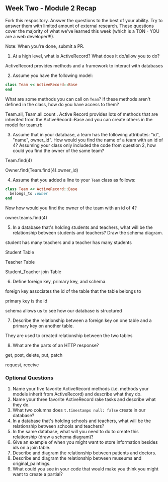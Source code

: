 ## Week Two - Module 2 Recap

Fork this respository. Answer the questions to the best of your ability. Try to answer them with limited amount of external research. These questions cover the majority of what we've learned this week (which is a TON - YOU are a web developer!!!). 

Note: When you're done, submit a PR.

1. At a high level, what is ActiveRecord? What does it do/allow you to do?

ActiveRecord provides methods and a framework to interact with databases

2. Assume you have the following model:

```ruby
class Team << ActiveRecord::Base
end
```

What are some methods you can call on `Team`? If these methods aren't defined in the class, how do you have access to them?

Team.all, Team.all.count . Active Record provides lots of methods that are inherited from the ActiveRecord::Base and you can create others in the model for team.rb

3. Assume that in your database, a team has the following attributes: "id", "name", owner_id". How would you find the name of a team with an id of 4? Assuming your class only included the code from question 2, how could you find the owner of the same team?

Team.find(4)

Owner.find(Team.find(4).owner_id)

4. Assume that you added a line to your `Team` class as follows:

```ruby
class Team << ActiveRecord::Base
  belongs_to :owner
end
```

Now how would you find the owner of the team with an id of 4?

owner.teams.find(4)

5. In a database that's holding students and teachers, what will be the relationship between students and teachers? Draw the schema diagram.

student has many teachers and a teacher has many students

Student Table

Teacher Table

Student_Teacher join Table

6. Define foreign key, primary key, and schema.

foreign key associates the id of the table that the table belongs to

primary key is the id

schema allows us to see how our database is structured

7. Describe the relationship between a foreign key on one table and a primary key on another table.

They are used to created relationship between the two tables

8. What are the parts of an HTTP response?

get, post, delete, put, patch

request, receive


### Optional Questions

1. Name your five favorite ActiveRecord methods (i.e. methods your models inherit from ActiveRecord) and describe what they do.
2. Name your three favorite ActiveRecord rake tasks and describe what they do.
3. What two columns does `t.timestamps null: false` create in our database?
4. In a database that's holding schools and teachers, what will be the relationship between schools and teachers?
5. In the same database, what will you need to do to create this relationship (draw a schema diagram)?
6. Give an example of when you might want to store information besides ids on a join table.
7. Describe and diagram the relationship between patients and doctors.
8. Describe and diagram the relationship between museums and original_paintings.
9. What could you see in your code that would make you think you might want to create a partial?
